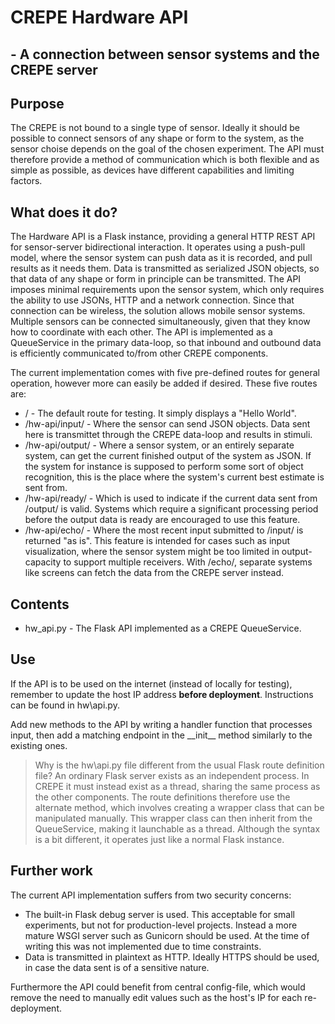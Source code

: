# CREPE Hardware API
## - A connection between sensor systems and the CREPE server

## Purpose
The CREPE is not bound to a single type of sensor. Ideally it should be possible to connect sensors of any shape or form to the system, as the sensor choise depends on the goal of the chosen experiment. The API must therefore provide a method of communication which is both flexible and as simple as possible, as devices have different capabilities and limiting factors. 

## What does it do? 
The Hardware API is a Flask instance, providing a general HTTP REST API for sensor-server bidirectional interaction. It operates using a push-pull model, where the sensor system can push data as it is recorded, and pull results as it needs them. Data is transmitted as serialized JSON objects, so that data of any shape or form in principle can be transmitted. The API imposes minimal requirements upon the sensor system, which only requires the ability to use JSONs, HTTP and a network connection. Since that connection can be wireless, the solution allows mobile sensor systems. Multiple sensors can be connected simultaneously, given that they know how to coordinate with each other. The API is implemented as a QueueService in the primary data-loop, so that inbound and outbound data is efficiently communicated to/from other CREPE components. 

The current implementation comes with five pre-defined routes for general operation, however more can easily be added if desired. These five routes are: 

* / - The default route for testing. It simply displays a "Hello World". 
* /hw-api/input/ - Where the sensor can send JSON objects. Data sent here is transmittet through the CREPE data-loop and results in stimuli. 
* /hw-api/output/ - Where a sensor system, or an entirely separate system, can get the current finished output of the system as JSON. If the system for instance is supposed to perform some sort of object recognition, this is the place where the system's current best estimate is sent from.
* /hw-api/ready/ - Which is used to indicate if the current data sent from /output/ is valid. Systems which require a significant processing period before the output data is ready are encouraged to use this feature.
* /hw-api/echo/ - Where the most recent input submitted to /input/ is returned "as is". This feature is intended for cases such as input visualization, where the sensor system might be too limited in output-capacity to support multiple receivers. With /echo/, separate systems like screens can fetch the data from the CREPE server instead. 

## Contents 
* hw\_api.py - The Flask API implemented as a CREPE QueueService. 

## Use 
If the API is to be used on the internet (instead of locally for testing), remember to update the host IP address **before deployment**. Instructions can be found in hw\api.py. 

Add new methods to the API by writing a handler function that processes input, then add a matching endpoint in the \_\_init\_\_ method similarly to the existing ones.

> Why is the hw\api.py file different from the usual Flask route definition file?
An ordinary Flask server exists as an independent process. In CREPE it must instead exist as a thread, sharing the same process as the other components. The route definitions therefore use the alternate method, which involves creating a wrapper class that can be manipulated manually. This wrapper class can then inherit from the QueueService, making it launchable as a thread. Although the syntax is a bit different, it operates just like a normal Flask instance. 

## Further work 
The current API implementation suffers from two security concerns:
* The built-in Flask debug server is used. This acceptable for small experiments, but not for production-level projects. Instead a more mature WSGI server such as Gunicorn should be used. At the time of writing this was not implemented due to time constraints.
* Data is transmitted in plaintext as HTTP. Ideally HTTPS should be used, in case the data sent is of a sensitive nature. 

Furthermore the API could benefit from central config-file, which would remove the need to manually edit values such as the host's IP for each re-deployment. 
